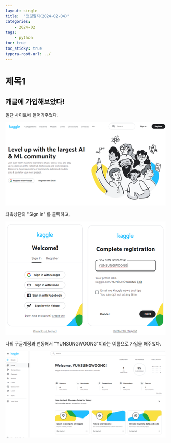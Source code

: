 ```yaml
---
layout: single
title:  "코딩일지(2024-02-04)"
categories: 
    - 2024-02
tags:
    - python
toc: true
toc_sticky: true
typora-root-url: ../
---
```





# 제목1
## 캐글에 가입해보았다!

일단 사이트에 들어가주었다.

![image-20240204101946091](/images/2024-02-03-codinglog(34)/image-20240204101946091.png)

좌측상단의 "Sign in" 를 클릭하고, 

![image-20240204102144483](/images/2024-02-03-codinglog(34)/image-20240204102144483.png)

나의 구글계정과 연동해서 "YUNSUNGWOONG"이라는 이름으로 가입을 해주었다.

![image-20240204102234580](/images/2024-02-03-codinglog(34)/image-20240204102234580.png)

















